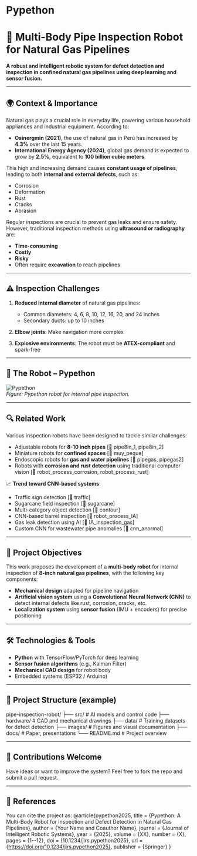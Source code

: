 # Pypethon

# 🚧 Multi-Body Pipe Inspection Robot for Natural Gas Pipelines

**A robust and intelligent robotic system for defect detection and inspection in confined natural gas pipelines using deep learning and sensor fusion.**

---

## 🌍 Context & Importance

Natural gas plays a crucial role in everyday life, powering various household appliances and industrial equipment. According to:

- **Osinergmin (2021)**, the use of natural gas in Perú has increased by **4.3%** over the last 15 years.  
- **International Energy Agency (2024)**, global gas demand is expected to grow by **2.5%**, equivalent to **100 billion cubic meters**.

This high and increasing demand causes **constant usage of pipelines**, leading to both **internal and external defects**, such as:

- Corrosion  
- Deformation  
- Rust  
- Cracks  
- Abrasion  

Regular inspections are crucial to prevent gas leaks and ensure safety. However, traditional inspection methods using **ultrasound or radiography** are:

- **Time-consuming**  
- **Costly**  
- **Risky**  
- Often require **excavation** to reach pipelines

---

## ⚠️ Inspection Challenges

1. **Reduced internal diameter** of natural gas pipelines:
   - Common diameters: 4, 6, 8, 10, 12, 16, 20, and 24 inches  
   - Secondary ducts: up to 10 inches

2. **Elbow joints**: Make navigation more complex

3. **Explosive environments**: The robot must be **ATEX-compliant** and spark-free

---

## 🤖 The Robot – Pypethon

![Pypethon](images/Pypethon_body.png)  
*Figure: Pypethon robot for internal pipe inspection.*

---

## 🔍 Related Work

Various inspection robots have been designed to tackle similar challenges:

- Adjustable robots for **8-10 inch pipes** [📄 pipe8in_1, pipe8in_2]  
- Miniature robots for **confined spaces** [📄 muy_peque]  
- Endoscopic robots for **gas and water pipelines** [📄 pipegas, pipegas2]  
- Robots with **corrosion and rust detection** using traditional computer vision [📄 robot_process_corrosion, robot_process_rust]

📈 **Trend toward CNN-based systems**:
- Traffic sign detection [📄 traffic]  
- Sugarcane field inspection [📄 sugarcane]  
- Multi-category object detection [📄 contour]  
- CNN-based barrel inspection [📄 robot_process_IA]  
- Gas leak detection using AI [📄 IA_inspection_gas]  
- Custom CNN for wastewater pipe anomalies [📄 cnn_anormal]

---

## 🎯 Project Objectives

This work proposes the development of a **multi-body robot** for internal inspection of **8-inch natural gas pipelines**, with the following key components:

- **Mechanical design** adapted for pipeline navigation  
- **Artificial vision system** using a **Convolutional Neural Network (CNN)** to detect internal defects like rust, corrosion, cracks, etc.  
- **Localization system** using **sensor fusion** (IMU + encoders) for precise positioning

---

## 🛠 Technologies & Tools

- **Python** with TensorFlow/PyTorch for deep learning  
- **Sensor fusion algorithms** (e.g., Kalman Filter)  
- **Mechanical CAD design** for robot body  
- Embedded systems (ESP32 / Arduino)

---

## 📁 Project Structure (example)

pipe-inspection-robot/ 
├── src/ # AI models and control code 
├── hardware/ # CAD and mechanical drawings 
├── data/ # Training datasets for defect detection 
├── images/ # Figures and visual documentation 
├── docs/ # Paper, presentations 
└── README.md # Project overview


---

## 🤝 Contributions Welcome

Have ideas or want to improve the system? Feel free to fork the repo and submit a pull request.

---

## 📑 References
You can cite the project as:
@article{pypethon2025,
  title     = {Pypethon: A Multi-Body Robot for Inspection and Defect Detection in Natural Gas Pipelines},
  author    = {Your Name and Coauthor Name},
  journal   = {Journal of Intelligent Robotic Systems},
  year      = {2025},
  volume    = {XX},
  number    = {X},
  pages     = {1--12},
  doi       = {10.1234/jirs.pypethon2025},
  url       = {https://doi.org/10.1234/jirs.pypethon2025},
  publisher = {Springer}
}
